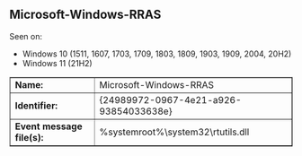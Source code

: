 ## Microsoft-Windows-RRAS

Seen on:
* Windows 10 (1511, 1607, 1703, 1709, 1803, 1809, 1903, 1909, 2004, 20H2)
* Windows 11 (21H2)

<table border="1" class="docutils">
  <tbody>
    <tr>
      <td><b>Name:</b></td>
      <td>Microsoft-Windows-RRAS</td>
    </tr>
    <tr>
      <td><b>Identifier:</b></td>
      <td>{24989972-0967-4e21-a926-93854033638e}</td>
    </tr>
    <tr>
      <td><b>Event message file(s):</b></td>
      <td>%systemroot%\system32\rtutils.dll</td>
    </tr>
  </tbody>
</table>

&nbsp;

